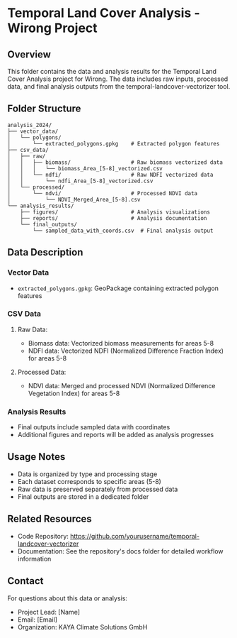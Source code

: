 # Temporal Land Cover Analysis - Wirong Project

## Overview
This folder contains the data and analysis results for the Temporal Land Cover Analysis project for Wirong. The data includes raw inputs, processed data, and final analysis outputs from the temporal-landcover-vectorizer tool.

## Folder Structure
```
analysis_2024/
├── vector_data/
│   └── polygons/
│       └── extracted_polygons.gpkg    # Extracted polygon features
├── csv_data/
│   ├── raw/
│   │   ├── biomass/                   # Raw biomass vectorized data
│   │   │   └── biomass_Area_[5-8]_vectorized.csv
│   │   └── ndfi/                      # Raw NDFI vectorized data
│   │       └── ndfi_Area_[5-8]_vectorized.csv
│   └── processed/
│       └── ndvi/                      # Processed NDVI data
│           └── NDVI_Merged_Area_[5-8].csv
└── analysis_results/
    ├── figures/                       # Analysis visualizations
    ├── reports/                       # Analysis documentation
    └── final_outputs/
        └── sampled_data_with_coords.csv  # Final analysis output
```

## Data Description

### Vector Data
- `extracted_polygons.gpkg`: GeoPackage containing extracted polygon features

### CSV Data
1. Raw Data:
   - Biomass data: Vectorized biomass measurements for areas 5-8
   - NDFI data: Vectorized NDFI (Normalized Difference Fraction Index) for areas 5-8

2. Processed Data:
   - NDVI data: Merged and processed NDVI (Normalized Difference Vegetation Index) for areas 5-8

### Analysis Results
- Final outputs include sampled data with coordinates
- Additional figures and reports will be added as analysis progresses

## Usage Notes
- Data is organized by type and processing stage
- Each dataset corresponds to specific areas (5-8)
- Raw data is preserved separately from processed data
- Final outputs are stored in a dedicated folder

## Related Resources
- Code Repository: https://github.com/yourusername/temporal-landcover-vectorizer
- Documentation: See the repository's docs folder for detailed workflow information

## Contact
For questions about this data or analysis:
- Project Lead: [Name]
- Email: [Email]
- Organization: KAYA Climate Solutions GmbH 